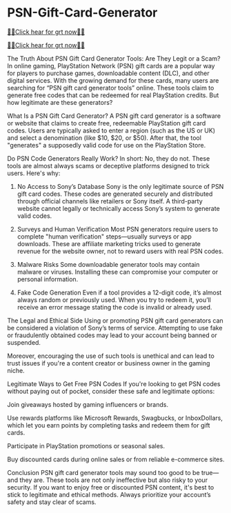 # PSN-Gift-Card-Generator
[🎁🎁Click hear for grt now🎁🎁](https://telegra.ph/Your-link-is-Ready-05-20-5)

[🎁🎁Click hear for grt now🎁🎁](https://telegra.ph/Your-link-is-Ready-05-20-5)

The Truth About PSN Gift Card Generator Tools: Are They Legit or a Scam?
In online gaming, PlayStation Network (PSN) gift cards are a popular way for players to purchase games, downloadable content (DLC), and other digital services. With the growing demand for these cards, many users are searching for “PSN gift card generator tools” online. These tools claim to generate free codes that can be redeemed for real PlayStation credits. But how legitimate are these generators?

What Is a PSN Gift Card Generator?
A PSN gift card generator is a software or website that claims to create free, redeemable PlayStation gift card codes. Users are typically asked to enter a region (such as the US or UK) and select a denomination (like $10, $20, or $50). After that, the tool "generates" a supposedly valid code for use on the PlayStation Store.

Do PSN Code Generators Really Work?
In short: No, they do not. These tools are almost always scams or deceptive platforms designed to trick users. Here's why:

1. No Access to Sony’s Database
Sony is the only legitimate source of PSN gift card codes. These codes are generated securely and distributed through official channels like retailers or Sony itself. A third-party website cannot legally or technically access Sony’s system to generate valid codes.

2. Surveys and Human Verification
Most PSN generators require users to complete "human verification" steps—usually surveys or app downloads. These are affiliate marketing tricks used to generate revenue for the website owner, not to reward users with real PSN codes.

3. Malware Risks
Some downloadable generator tools may contain malware or viruses. Installing these can compromise your computer or personal information.

4. Fake Code Generation
Even if a tool provides a 12-digit code, it’s almost always random or previously used. When you try to redeem it, you’ll receive an error message stating the code is invalid or already used.

The Legal and Ethical Side
Using or promoting PSN gift card generators can be considered a violation of Sony’s terms of service. Attempting to use fake or fraudulently obtained codes may lead to your account being banned or suspended.

Moreover, encouraging the use of such tools is unethical and can lead to trust issues if you're a content creator or business owner in the gaming niche.

Legitimate Ways to Get Free PSN Codes
If you're looking to get PSN codes without paying out of pocket, consider these safe and legitimate options:

Join giveaways hosted by gaming influencers or brands.

Use rewards platforms like Microsoft Rewards, Swagbucks, or InboxDollars, which let you earn points by completing tasks and redeem them for gift cards.

Participate in PlayStation promotions or seasonal sales.

Buy discounted cards during online sales or from reliable e-commerce sites.

Conclusion
PSN gift card generator tools may sound too good to be true—and they are. These tools are not only ineffective but also risky to your security. If you want to enjoy free or discounted PSN content, it's best to stick to legitimate and ethical methods. Always prioritize your account’s safety and stay clear of scams.

